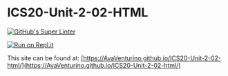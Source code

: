 # ICS20-Unit-2-02-HTML

[![GitHub's Super Linter](https://github.com/AvaVenturino/ICS20-Unit-2-02-html/workflows/GitHub's%20Super%20Linter/badge.svg)](https://github.com/AvaVenturino/ICS20-Unit-2-02-html/actions)

[![Run on Repl.it](https://repl.it/badge/github/AvaVenturino/ICS20-Unit-2-02-html)](https://repl.it/github/AvaVenturino/ICS20-Unit-2-02-html)

This site can be found at: [https://AvaVenturino.github.io/ICS20-Unit-2-02-html/](https://AvaVenturino.github.io/ICS20-Unit-2-02-html/)
